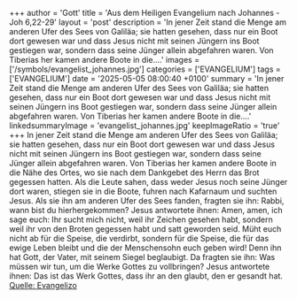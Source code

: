 +++
author = 'Gott'
title = 'Aus dem Heiligen Evangelium nach Johannes - Joh 6,22-29'
layout = 'post'
description = 'In jener Zeit stand die Menge am anderen Ufer des Sees von Galiläa; sie hatten gesehen, dass nur ein Boot dort gewesen war und dass Jesus nicht mit seinen Jüngern ins Boot gestiegen war, sondern dass seine Jünger allein abgefahren waren. Von Tiberias her kamen andere Boote in die....'
images = ['/symbols/evangelist_johannes.jpg']
categories = ['EVANGELIUM']
tags = ['EVANGELIUM']
date = '2025-05-05 08:00:40 +0100'
summary = 'In jener Zeit stand die Menge am anderen Ufer des Sees von Galiläa; sie hatten gesehen, dass nur ein Boot dort gewesen war und dass Jesus nicht mit seinen Jüngern ins Boot gestiegen war, sondern dass seine Jünger allein abgefahren waren. Von Tiberias her kamen andere Boote in die....'
linkedsummaryImage = 'evangelist_johannes.jpg'
keepImageRatio = 'true'
+++
In jener Zeit stand die Menge am anderen Ufer des Sees von Galiläa; sie hatten gesehen, dass nur ein Boot dort gewesen war und dass Jesus nicht mit seinen Jüngern ins Boot gestiegen war, sondern dass seine Jünger allein abgefahren waren.
Von Tiberias her kamen andere Boote in die Nähe des Ortes, wo sie nach dem Dankgebet des Herrn das Brot gegessen hatten.<!--more-->
Als die Leute sahen, dass weder Jesus noch seine Jünger dort waren, stiegen sie in die Boote, fuhren nach Kafarnaum und suchten Jesus.
Als sie ihn am anderen Ufer des Sees fanden, fragten sie ihn: Rabbi, wann bist du hierhergekommen?
Jesus antwortete ihnen: Amen, amen, ich sage euch: Ihr sucht mich nicht, weil ihr Zeichen gesehen habt, sondern weil ihr von den Broten gegessen habt und satt geworden seid.
Müht euch nicht ab für die Speise, die verdirbt, sondern für die Speise, die für das ewige Leben bleibt und die der Menschensohn euch geben wird! Denn ihn hat Gott, der Vater, mit seinem Siegel beglaubigt.
Da fragten sie ihn: Was müssen wir tun, um die Werke Gottes zu vollbringen?
Jesus antwortete ihnen: Das ist das Werk Gottes, dass ihr an den glaubt, den er gesandt hat.<br> [Quelle: Evangelizo](https://evangeliumtagfuertag.org/DE/gospel)